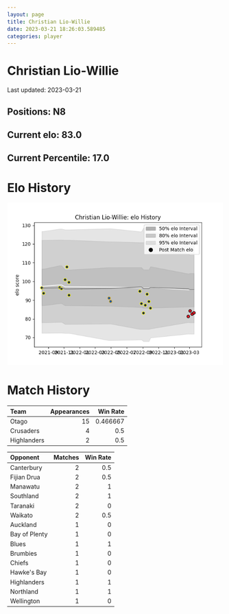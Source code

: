 ```yaml
---  
layout: page  
title: Christian Lio-Willie  
date: 2023-03-21 18:26:03.589485  
categories: player  
---
```

# Christian Lio-Willie


Last updated: 2023-03-21
## Positions: N8

## Current elo: 83.0

## Current Percentile: 17.0

# Elo History


![elo history](history_ChristianLio-Willie.png)
# Match History


| Team        |   Appearances |   Win Rate |
|:------------|--------------:|-----------:|
| Otago       |            15 |   0.466667 |
| Crusaders   |             4 |   0.5      |
| Highlanders |             2 |   0.5      |

| Opponent      |   Matches |   Win Rate |
|:--------------|----------:|-----------:|
| Canterbury    |         2 |        0.5 |
| Fijian Drua   |         2 |        0.5 |
| Manawatu      |         2 |        1   |
| Southland     |         2 |        1   |
| Taranaki      |         2 |        0   |
| Waikato       |         2 |        0.5 |
| Auckland      |         1 |        0   |
| Bay of Plenty |         1 |        0   |
| Blues         |         1 |        1   |
| Brumbies      |         1 |        0   |
| Chiefs        |         1 |        0   |
| Hawke's Bay   |         1 |        0   |
| Highlanders   |         1 |        1   |
| Northland     |         1 |        1   |
| Wellington    |         1 |        0   |